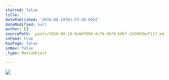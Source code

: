 ```yaml
---
starred: false
title: ''
datePublished: '2016-08-19T01:57:38.692Z'
dateModified: null
author: []
sourcePath: _posts/2016-08-19-8e9df094-4c76-4b78-b05f-245003bef117.md
inFeed: true
hasPage: false
inNav: false
_type: MediaObject

---
```

![](https://the-grid-user-content.s3-us-west-2.amazonaws.com/77c92c1d-455b-427b-9e73-0fcaf97dc2eb.jpg)